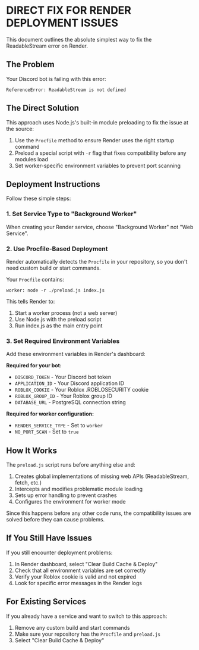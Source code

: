 # DIRECT FIX FOR RENDER DEPLOYMENT ISSUES

This document outlines the absolute simplest way to fix the ReadableStream error on Render.

## The Problem

Your Discord bot is failing with this error:
```
ReferenceError: ReadableStream is not defined
```

## The Direct Solution

This approach uses Node.js's built-in module preloading to fix the issue at the source:

1. Use the `Procfile` method to ensure Render uses the right startup command
2. Preload a special script with `-r` flag that fixes compatibility before any modules load
3. Set worker-specific environment variables to prevent port scanning

## Deployment Instructions

Follow these simple steps:

### 1. Set Service Type to "Background Worker"

When creating your Render service, choose "Background Worker" not "Web Service".

### 2. Use Procfile-Based Deployment

Render automatically detects the `Procfile` in your repository, so you don't need custom build or start commands.

Your `Procfile` contains:
```
worker: node -r ./preload.js index.js
```

This tells Render to:
1. Start a worker process (not a web server)
2. Use Node.js with the preload script
3. Run index.js as the main entry point

### 3. Set Required Environment Variables

Add these environment variables in Render's dashboard:

**Required for your bot:**
- `DISCORD_TOKEN` - Your Discord bot token
- `APPLICATION_ID` - Your Discord application ID
- `ROBLOX_COOKIE` - Your Roblox .ROBLOSECURITY cookie
- `ROBLOX_GROUP_ID` - Your Roblox group ID
- `DATABASE_URL` - PostgreSQL connection string

**Required for worker configuration:**
- `RENDER_SERVICE_TYPE` - Set to `worker`
- `NO_PORT_SCAN` - Set to `true`

## How It Works

The `preload.js` script runs before anything else and:

1. Creates global implementations of missing web APIs (ReadableStream, fetch, etc.)
2. Intercepts and modifies problematic module loading
3. Sets up error handling to prevent crashes
4. Configures the environment for worker mode

Since this happens before any other code runs, the compatibility issues are solved before they can cause problems.

## If You Still Have Issues

If you still encounter deployment problems:

1. In Render dashboard, select "Clear Build Cache & Deploy"
2. Check that all environment variables are set correctly
3. Verify your Roblox cookie is valid and not expired
4. Look for specific error messages in the Render logs

## For Existing Services

If you already have a service and want to switch to this approach:

1. Remove any custom build and start commands
2. Make sure your repository has the `Procfile` and `preload.js`
3. Select "Clear Build Cache & Deploy"